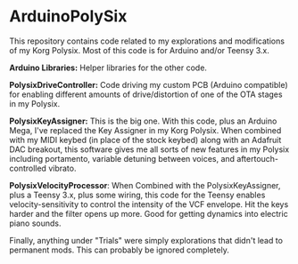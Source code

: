 ArduinoPolySix
==============

This repository contains code related to my explorations and modifications of my Korg Polysix.  Most of this code is for Arduino and/or Teensy 3.x.

**Arduino Libraries:**  Helper libraries for the other code.

**PolysixDriveController:**  Code driving my custom PCB (Arduino compatible) for enabling different amounts of drive/distortion of one of the OTA stages in my Polysix.

**PolysixKeyAssigner:**  This is the big one.  With this code, plus an Arduino Mega, I've replaced the Key Assigner in my Korg Polysix. When combined with my MIDI keybed (in place of the stock keybed) along with an Adafruit DAC breakout, this software gives me all sorts of new features in my Polysix including portamento, variable detuning between voices, and aftertouch-controlled vibrato.

**PolysixVelocityProcessor**:  When Combined with the PolysixKeyAssigner, plus a Teensy 3.x, plus some wiring, this code for the Teensy enables velocity-sensitivity to control the intensity of the VCF envelope.  Hit the keys harder and the filter opens up more.  Good for getting dynamics into electric piano sounds.

Finally, anything under "Trials" were simply explorations that didn't lead to permanent mods.  This can probably be ignored completely.
